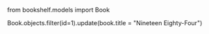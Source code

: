from bookshelf.models import Book

Book.objects.filter(id=1).update(book.title = "Nineteen Eighty-Four")
